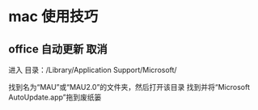 # mac 使用技巧

## office 自动更新 取消

进入 目录：/Library/Application Support/Microsoft/

找到名为“MAU”或“MAU2.0”的文件夹，然后打开该目录
找到并将“Microsoft AutoUpdate.app”拖到废纸篓


